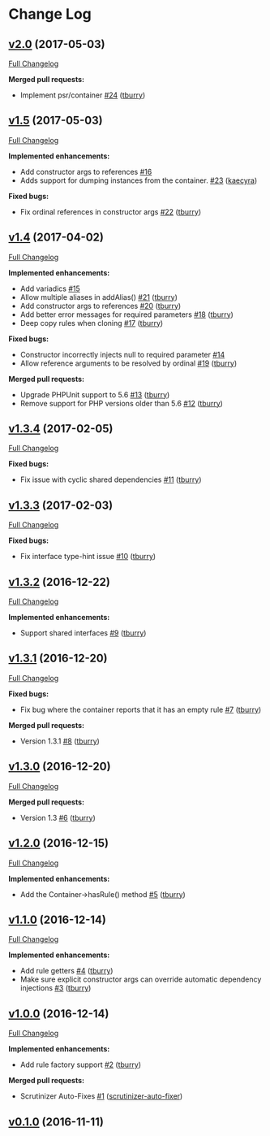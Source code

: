 # Change Log

## [v2.0](https://github.com/vanilla/garden-container/tree/v2.0) (2017-05-03)
[Full Changelog](https://github.com/vanilla/garden-container/compare/v1.5...v2.0)

**Merged pull requests:**

- Implement psr/container [\#24](https://github.com/vanilla/garden-container/pull/24) ([tburry](https://github.com/tburry))

## [v1.5](https://github.com/vanilla/garden-container/tree/v1.5) (2017-05-03)
[Full Changelog](https://github.com/vanilla/garden-container/compare/v1.4...v1.5)

**Implemented enhancements:**

- Add constructor args to references [\#16](https://github.com/vanilla/garden-container/issues/16)
- Adds support for dumping instances from the container. [\#23](https://github.com/vanilla/garden-container/pull/23) ([kaecyra](https://github.com/kaecyra))

**Fixed bugs:**

- Fix ordinal references in constructor args [\#22](https://github.com/vanilla/garden-container/pull/22) ([tburry](https://github.com/tburry))

## [v1.4](https://github.com/vanilla/garden-container/tree/v1.4) (2017-04-02)
[Full Changelog](https://github.com/vanilla/garden-container/compare/v1.3.4...v1.4)

**Implemented enhancements:**

- Add variadics [\#15](https://github.com/vanilla/garden-container/issues/15)
- Allow multiple aliases in addAlias\(\) [\#21](https://github.com/vanilla/garden-container/pull/21) ([tburry](https://github.com/tburry))
- Add constructor args to references [\#20](https://github.com/vanilla/garden-container/pull/20) ([tburry](https://github.com/tburry))
- Add better error messages for required parameters [\#18](https://github.com/vanilla/garden-container/pull/18) ([tburry](https://github.com/tburry))
- Deep copy rules when cloning [\#17](https://github.com/vanilla/garden-container/pull/17) ([tburry](https://github.com/tburry))

**Fixed bugs:**

- Constructor incorrectly injects null to required parameter [\#14](https://github.com/vanilla/garden-container/issues/14)
- Allow reference arguments to be resolved by ordinal [\#19](https://github.com/vanilla/garden-container/pull/19) ([tburry](https://github.com/tburry))

**Merged pull requests:**

- Upgrade PHPUnit support to 5.6 [\#13](https://github.com/vanilla/garden-container/pull/13) ([tburry](https://github.com/tburry))
- Remove support for PHP versions older than 5.6 [\#12](https://github.com/vanilla/garden-container/pull/12) ([tburry](https://github.com/tburry))

## [v1.3.4](https://github.com/vanilla/garden-container/tree/v1.3.4) (2017-02-05)
[Full Changelog](https://github.com/vanilla/garden-container/compare/v1.3.3...v1.3.4)

**Fixed bugs:**

- Fix issue with cyclic shared dependencies [\#11](https://github.com/vanilla/garden-container/pull/11) ([tburry](https://github.com/tburry))

## [v1.3.3](https://github.com/vanilla/garden-container/tree/v1.3.3) (2017-02-03)
[Full Changelog](https://github.com/vanilla/garden-container/compare/v1.3.2...v1.3.3)

**Fixed bugs:**

- Fix interface type-hint issue [\#10](https://github.com/vanilla/garden-container/pull/10) ([tburry](https://github.com/tburry))

## [v1.3.2](https://github.com/vanilla/garden-container/tree/v1.3.2) (2016-12-22)
[Full Changelog](https://github.com/vanilla/garden-container/compare/v1.3.1...v1.3.2)

**Implemented enhancements:**

- Support shared interfaces [\#9](https://github.com/vanilla/garden-container/pull/9) ([tburry](https://github.com/tburry))

## [v1.3.1](https://github.com/vanilla/garden-container/tree/v1.3.1) (2016-12-20)
[Full Changelog](https://github.com/vanilla/garden-container/compare/v1.3.0...v1.3.1)

**Fixed bugs:**

- Fix bug where the container reports that it has an empty rule [\#7](https://github.com/vanilla/garden-container/pull/7) ([tburry](https://github.com/tburry))

**Merged pull requests:**

- Version 1.3.1 [\#8](https://github.com/vanilla/garden-container/pull/8) ([tburry](https://github.com/tburry))

## [v1.3.0](https://github.com/vanilla/garden-container/tree/v1.3.0) (2016-12-20)
[Full Changelog](https://github.com/vanilla/garden-container/compare/v1.2.0...v1.3.0)

**Merged pull requests:**

- Version 1.3 [\#6](https://github.com/vanilla/garden-container/pull/6) ([tburry](https://github.com/tburry))

## [v1.2.0](https://github.com/vanilla/garden-container/tree/v1.2.0) (2016-12-15)
[Full Changelog](https://github.com/vanilla/garden-container/compare/v1.1.0...v1.2.0)

**Implemented enhancements:**

- Add the Container-\>hasRule\(\) method [\#5](https://github.com/vanilla/garden-container/pull/5) ([tburry](https://github.com/tburry))

## [v1.1.0](https://github.com/vanilla/garden-container/tree/v1.1.0) (2016-12-14)
[Full Changelog](https://github.com/vanilla/garden-container/compare/v1.0.0...v1.1.0)

**Implemented enhancements:**

- Add rule getters [\#4](https://github.com/vanilla/garden-container/pull/4) ([tburry](https://github.com/tburry))
- Make sure explicit constructor args can override automatic dependency injections [\#3](https://github.com/vanilla/garden-container/pull/3) ([tburry](https://github.com/tburry))

## [v1.0.0](https://github.com/vanilla/garden-container/tree/v1.0.0) (2016-12-14)
[Full Changelog](https://github.com/vanilla/garden-container/compare/v0.1.0...v1.0.0)

**Implemented enhancements:**

- Add rule factory support [\#2](https://github.com/vanilla/garden-container/pull/2) ([tburry](https://github.com/tburry))

**Merged pull requests:**

- Scrutinizer Auto-Fixes [\#1](https://github.com/vanilla/garden-container/pull/1) ([scrutinizer-auto-fixer](https://github.com/scrutinizer-auto-fixer))

## [v0.1.0](https://github.com/vanilla/garden-container/tree/v0.1.0) (2016-11-11)

